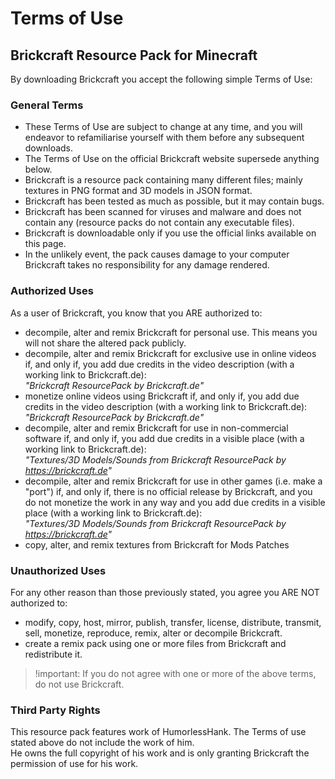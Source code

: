 # Terms of Use

## Brickcraft Resource Pack for Minecraft
By downloading Brickcraft you accept the following simple Terms of Use:

### General Terms
- These Terms of Use are subject to change at any time, and you will endeavor to refamiliarise yourself with them before any subsequent downloads.
- The Terms of Use on the official Brickcraft website supersede anything below.
- Brickcraft is a resource pack containing many different files; mainly textures in PNG format and 3D models in JSON format.
- Brickcraft has been tested as much as possible, but it may contain bugs.
- Brickcraft has been scanned for viruses and malware and does not contain any (resource packs do not contain any executable files).
- Brickcraft is downloadable only if you use the official links available on this page.
- In the unlikely event, the pack causes damage to your computer Brickcraft takes no responsibility for any damage rendered.

### Authorized Uses
As a user of Brickcraft, you know that you ARE authorized to:

- decompile, alter and remix Brickcraft for personal use. This means you will not share the altered pack publicly.
- decompile, alter and remix Brickcraft for exclusive use in online videos if, and only if, you add due credits in the video description (with a working link to Brickcraft.de):  
  *"Brickcraft ResourcePack by Brickcraft.de"*
- monetize online videos using Brickcraft if, and only if, you add due credits in the video description (with a working link to Brickcraft.de):  
  *"Brickcraft ResourcePack by Brickcraft.de"*
- decompile, alter and remix Brickcraft for use in non-commercial software if, and only if, you add due credits in a visible place (with a working link to Brickcraft.de):  
  *"Textures/3D Models/Sounds from Brickcraft ResourcePack by https://brickcraft.de"*
- decompile, alter and remix Brickcraft for use in other games (i.e. make a "port") if, and only if, there is no official release by Brickcraft, and you do not monetize the work in any way and you add due credits in a visible place (with a working link to Brickcraft.de):  
  *"Textures/3D Models/Sounds from Brickcraft ResourcePack by https://brickcraft.de"*
- copy, alter, and remix textures from Brickcraft for Mods Patches

### Unauthorized Uses
For any other reason than those previously stated, you agree you ARE NOT authorized to:

- modify, copy, host, mirror, publish, transfer, license, distribute, transmit, sell, monetize, reproduce, remix, alter or decompile Brickcraft.
- create a remix pack using one or more files from Brickcraft and redistribute it.

> !important: If you do not agree with one or more of the above terms, do not use Brickcraft.

### Third Party Rights
This resource pack features work of HumorlessHank. The Terms of use stated above do not include the work of him.  
He owns the full copyright of his work and is only granting Brickcraft the permission of use for his work.
